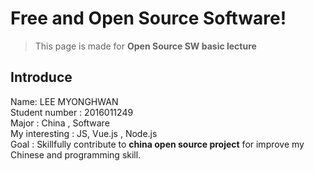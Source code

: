 Free and Open Source Software!
===========
>This page is made for **Open Source SW  basic lecture**

Introduce
---------
Name: LEE MYONGHWAN </br>
Student number : 2016011249 </br>
Major : China , Software </br>
My interesting : JS, Vue.js , Node.js </br>
Goal : Skillfully contribute to **china open source project** for improve my Chinese and programming skill.
